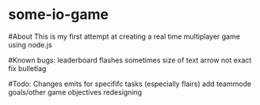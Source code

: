 # some-io-game

#About
This is my first attempt at creating a real time multiplayer game using node.js

#Known bugs:
leaderboard flashes sometimes
size of text
arrow not exact
fix bulletlag

#Todo:
Changes emits for specififc tasks (especially flairs)
add teammode
goals/other game objectives
redesigning
